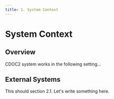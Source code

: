 ```yaml
---
title: 1. System Context
---
```


# System Context

## Overview

CDOC2 system works in the following setting...

## External Systems

This should section 2.1. Let's write something here.
